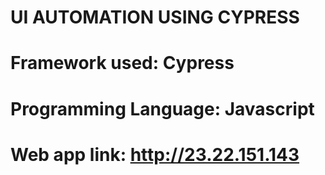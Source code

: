# UI AUTOMATION USING CYPRESS

# Framework used: Cypress
# Programming Language: Javascript
# Web app link: http://23.22.151.143
